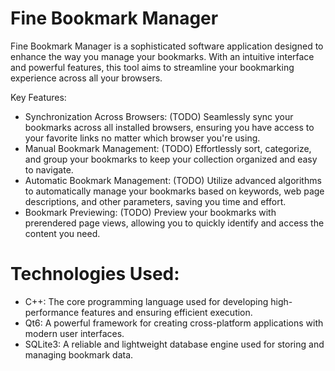 # Fine Bookmark Manager
Fine Bookmark Manager is a sophisticated software application designed to enhance the way you manage your bookmarks. With an intuitive interface and powerful features, this tool aims to streamline your bookmarking experience across all your browsers.

Key Features:
- Synchronization Across Browsers: (TODO) Seamlessly sync your bookmarks across all installed browsers, ensuring you have access to your favorite links no matter which browser you're using.
- Manual Bookmark Management: (TODO) Effortlessly sort, categorize, and group your bookmarks to keep your collection organized and easy to navigate.
- Automatic Bookmark Management: (TODO) Utilize advanced algorithms to automatically manage your bookmarks based on keywords, web page descriptions, and other parameters, saving you time and effort.
- Bookmark Previewing: (TODO) Preview your bookmarks with prerendered page views, allowing you to quickly identify and access the content you need.
# Technologies Used:
- C++: The core programming language used for developing high-performance features and ensuring efficient execution.
- Qt6: A powerful framework for creating cross-platform applications with modern user interfaces.
- SQLite3: A reliable and lightweight database engine used for storing and managing bookmark data.
